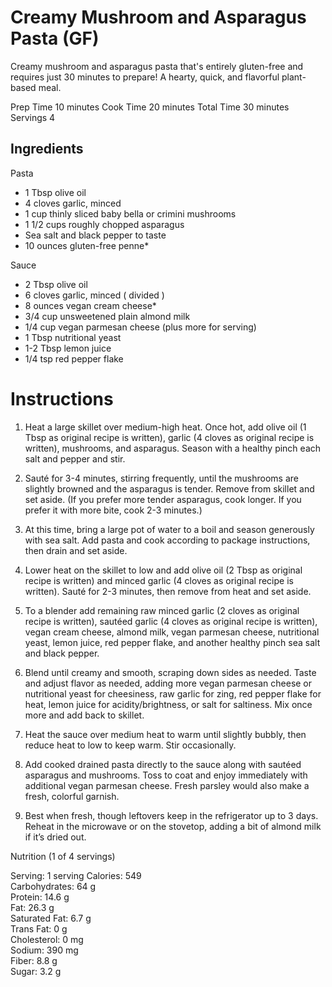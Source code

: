 # Creamy Mushroom and Asparagus Pasta (GF)

Creamy mushroom and asparagus pasta that's entirely gluten-free and requires just 30 minutes to prepare! A hearty, quick, and flavorful plant-based meal. 

Prep Time 10 minutes
Cook Time 20 minutes
Total Time 30 minutes
Servings 4


## Ingredients 

Pasta 
  - 1 Tbsp olive oil  
  - 4 cloves garlic, minced   
  - 1 cup thinly sliced baby bella or crimini mushrooms  
  - 1 1/2 cups roughly chopped asparagus  
  - Sea salt and black pepper to taste  
  - 10 ounces gluten-free penne*  
  

Sauce  
  - 2 Tbsp olive oil 
  - 6 cloves garlic, minced ( divided )  
  - 8 ounces vegan cream cheese*  
  - 3/4 cup  unsweetened plain almond milk   
  - 1/4 cup  vegan parmesan cheese  (plus more for serving)  
  - 1 Tbsp  nutritional yeast   
  - 1-2 Tbsp lemon juice  
  - 1/4 tsp red pepper flake   

# Instructions
1) Heat a large skillet over medium-high heat. Once hot, add olive oil (1 Tbsp as original recipe is written), garlic (4 cloves as original recipe is written), mushrooms, and asparagus. Season with a healthy pinch each salt and pepper and stir.   
    
2) Sauté for 3-4 minutes, stirring frequently, until the mushrooms are slightly browned and the asparagus is tender. Remove from skillet and set aside. (If you prefer more tender asparagus, cook longer. If you prefer it with more bite, cook 2-3 minutes.)  
    
3) At this time, bring a large pot of water to a boil and season generously with sea salt. Add pasta and cook according to package instructions, then drain and set aside.   

4) Lower heat on the skillet to low and add olive oil (2 Tbsp as original recipe is written) and minced garlic (4 cloves as original recipe is written). Sauté for 2-3 minutes, then remove from heat and set aside.  
    
5) To a blender add remaining raw minced garlic (2 cloves as original recipe is written), sautéed garlic (4 cloves as original recipe is written), vegan cream cheese, almond milk, vegan parmesan cheese, nutritional yeast, lemon juice, red pepper flake, and another healthy pinch sea salt and black pepper.   
    
6) Blend until creamy and smooth, scraping down sides as needed. Taste and adjust flavor as needed, adding more vegan parmesan cheese or nutritional yeast for cheesiness, raw garlic for zing, red pepper flake for heat, lemon juice for acidity/brightness, or salt for saltiness. Mix once more and add back to skillet.  
    
7) Heat the sauce over medium heat to warm until slightly bubbly, then reduce heat to low to keep warm. Stir occasionally.  
    
8) Add cooked drained pasta directly to the sauce along with sautéed asparagus and mushrooms. Toss to coat and enjoy immediately with additional vegan parmesan cheese. Fresh parsley would also make a fresh, colorful garnish.  
    
9) Best when fresh, though leftovers keep in the refrigerator up to 3 days. Reheat in the microwave or on the stovetop, adding a bit of almond milk if it’s dried out.     
 

Nutrition (1 of 4 servings) 

  Serving: 1 serving
  Calories: 549    
  Carbohydrates: 64 g   
  Protein: 14.6 g   
  Fat: 26.3 g   
  Saturated Fat: 6.7 g   
  Trans Fat: 0 g   
  Cholesterol: 0 mg   
  Sodium: 390 mg   
  Fiber: 8.8 g   
  Sugar: 3.2 g  